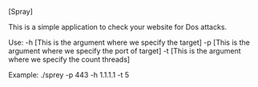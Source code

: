 [Spray]

This is a simple application to check your website for Dos attacks.

Use:
           -h [This is the argument where we specify the target]
           -p [This is the argument where we specify the port of target]
           -t [This is the argument where we specify the count threads]

Example: 
        ./sprey -p 443 -h 1.1.1.1 -t 5
